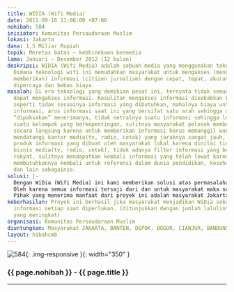 ```yaml
---
title: WIDIA (Wifi Media)
date: 2011-09-16 11:08:00 +07:00
nohibah: 584
inisiator: Komunitas Persaudaraan Muslim
lokasi: Jakarta
dana: 1,5 Miliar Rupiah
topik: Meretas batas – kebhinekaan bermedia
lama: Januari – Desember 2012 (12 bulan)
deskripsi: WIDIA (Wifi Media) adalah sebuah media yang menggunakan teknologi wifi.
  Dimana teknologi wifi ini memudahkan masyarakat untuk mengakses (mendapatkan dan
  memberikan) informasi (citizen jurnalism) dengan cepat, tepat, akurat, netral, dapat
  dipercaya dan bebas biaya.
masalah: Di era teknologi yang demikian pesat ini, ternyata tidak semua lapisan masyarakat
  dapat mengakses informasi. Kesulitan mengakses informasi disebabkan beberapa hal,
  seperti tidak sesuainya informasi yang dibutuhkan, mahalnya biaya untuk mengakses
  informasi, arus informasi saat ini yang bersifat satu arah sehingga masyarakat seakan
  “dipaksakan” menerimanya, tidak netralnya suatu informasi sehingga lebih menguntungkan
  suatu kelompok yang berkepentingan, sulitnya masyarakat pelosok memberikan informasi
  secara langsung karena untuk memberikan informasi harus memanggil wartawan atau
  mendatangi kantor media(tv, radio, cetak) yang jaraknya sangat jauh, ditolaknya
  produk informasi yang dibuat oleh masyarakat lokal karena dinilai tidak menguntungkan
  bisnis media(tv, radio, cetak), tidak adanya filter informasi yang berpihak kepada
  rakyat, sulitnya mendapatkan kembali informasi yang telah lewat karena masyarakat
  membutuhkannya kembali untuk referensi dalam dunia pendidikan, kesehatan, usaha
  dan lain sebagainya.
solusi: |-
  Dengan WiDia (Wifi Media) ini kami memberikan solusi atas permasalahan diatas dengan mendirikan menara-menara wifi dan stasiun-stasiun WiDia. Dimana menara wifi tersebut berfungsi sebagai jalur transmisi informasi dua arah dari stasiun WiDia ke masyarakat dan sebaliknya. Adapun stasiun WiDia berfungsi sebagai server lokal yang menyimpan dan memfilter informasi lokal lalu menyebarkannya dalam jaringan WiDia. Adapun masyarakat dapat menerima atau mengirim informasi melalui perangkat wifi(telepon seluler, komputer, tv ip, telepon ip, dll) jika perangkat tersebut tidak ada maka masyarakat dapat mendatangi stasiun WiDia terdekat. Masyarakat dapat langsung mendapatkan informasi sesuai dengan yang dibutuhkannya. Informasi yang ada tersimpan dalam server lokal ataupun server pusat, sehingga dapat diakses kapanpun oleh masyarakat.
  Oleh karena semua informasi tersaji dari dan untuk masyarakat maka semua fasilitas informasi tersebut dapat diakses dengan bebas biaya oleh masyarakat.
  Pihak yang menerima manfaat dari proyek ini adalah masyarakat Jakarta, Banten, Depok, Bogor, Cianjur, Bandung, Garut, dan Tasikmalaya.
keberhasilan: Proyek ini berhasil jika masyarakat menjadikan WiDia sebagai sumber
  informasi setiap saat diperlukan. (ditunjukkan dengan jumlah lalulintas pengakses
  yang meningkat)
organisasi: Komunitas Persaudaraan Muslim
diuntungkan: Masyarakat JAKARTA, BANTEN, DEPOK, BOGOR, CIANJUR, BANDUNG, GARUT, TASIKMALAYA.
layout: hibahcmb
---
```


![584](/static/img/hibahcmb/584.png){: .img-responsive }{: width="350" }

### {{ page.nohibah }} - {{ page.title }}

---
